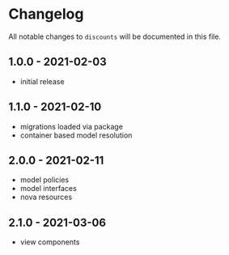 # Changelog

All notable changes to `discounts` will be documented in this file.

## 1.0.0 - 2021-02-03

- initial release

## 1.1.0 - 2021-02-10

- migrations loaded via package
- container based model resolution

## 2.0.0 - 2021-02-11

- model policies
- model interfaces
- nova resources

## 2.1.0 - 2021-03-06

- view components
